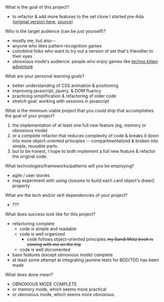 <!--

Refactoring goals:
- reducing repetition
- organizing code into clearer classes / objects
- better handling of single responsibility
- improving usage of syntax and variable names
  - replacing javascript with more concise jquery where appropriate for readability
- better user experience
  - updated display of hints
  - using animation to show where cards are moving on the table during the rare
    occasions that they move

New feature goals:
- a computer player
- a more helpful tutorial mode than the current hint function for players not
  already familiar with the game
- a shuffle feature for displaying the same cards in a different order
- better color options for less common vision types
- obnoxious mode:
  - technicolor / changing colors
  - cards occasionally move places on the board
  - slowly spinning but at different rates

Stretch goals:
- handling for monochromatic vision
- more shape & shading options, so users might have the opportunity to select a
  set of colors, shapes, and patterns that will be visually distinct
- integrating jasmine testing
- memory mode:
  - instead of finding pairs, match sets of colors, shapes, shades, or numbers
    to try to clear the board
- logging in to save best scores?
  - could be done with oauth
  - can also save in a session but so temporary


User Stories -- Base Features
- As a player not familiar with the game, I can enter tutorial mode and enjoy a
  simpler version of the game while getting to know the rules.
- As a player, I can choose to play alone or against a computer player.
- As a player, I can shuffle the cards around for a different perspective on the
  sets that might be on the board.
- As a player, I find there are two or more color options available that are
  visually distinct to me.
- As a player, I can choose to play in obnoxious / insane mode.
  - technicolor / color changing cards
  - cards that occasionally move places on the board -- perhaps in response to a
    mouseover event if one has not been triggered in the last 45-90 seconds
  - cards that start slowly spinning at different rates
  - a technicolor unicorn picks up the cards when you declare a set?

User Stories -- Stretch Goals
- As a player with a monochromatic display or vision type, there is one or more
  color option available to me that has visually distinct styles.
  - good for monochromatic vision but also for looking at a computer screen in
    direct sunlight or in another high light environment
- As a player, I can choose to play in memory mode.
  - instead of finding pairs, match sets of colors, shapes, shades, or numbers
    to try to clear the board
- As a player, I can customize the cards to use shapes, shades, and colors that
  are all visually distinct for me.
  - more shape & shading options, so users might have the opportunity to select
    a set of colors, shapes, and patterns that will be visually distinct

-->

What is the goal of this project?
- to refactor & add more features to the set clone I started pre-Ada
  ([original version here][set], [source][setrepo])

[set]: http://drvonnjerryxlii.github.io/setGame/
[setrepo]: https://github.com/drvonnjerryxlii/setGame

Who is the target audience (can be just yourself)?
- mostly me, but also--
- anyone who likes pattern recognition games
- colorblind folks who want to try out a version of set that's friendlier to their eyes
- obnoxious mode's audience: people who enjoy games like [techno kitten adventure][tka]

[tka]: http://technokittenadventure.com/

What are your personal learning goals?
- better understanding of CSS animation & positioning
- improving javascript, jquery, & DOM fluency
- practicing simplification & refactoring of older code
- stretch goal: working with sessions in javascript

What is the minimum viable project that you could ship that accomplishes the
goal of your project?
1. the implementation of at least one full new feature (eg, memory or obnoxious mode)
2. or a complete refactor that reduces complexity of code & breaks it down into more object-oriented principles -- compartmentalized & broken into simple, reusable parts.
3. but to be honest, I hope to both implement a full new feature & refactor the original code.

What technologies/frameworks/patterns will you be employing?
- agile / user stories
- may experiment with using closures to build each card object's draw() property

What are the tech and/or skill dependencies of your project?
- ???

What does success look like for this project?
- refactoring complete
  - code is simple and readable
  - code is well organized
    - code follows object-oriented principles ~~my Sandi Metz book is coming
      with me on the trip~~
  - code is well documented
- base features (except obnoxious mode) complete
- at least some attempt at integrating jasmine tests for BDD/TDD has been made

What does done mean?
- OBNOXIOUS MODE COMPLETE
- or memory mode, which seems more practical
- or obnoxious mode, which seems more obnoxious
